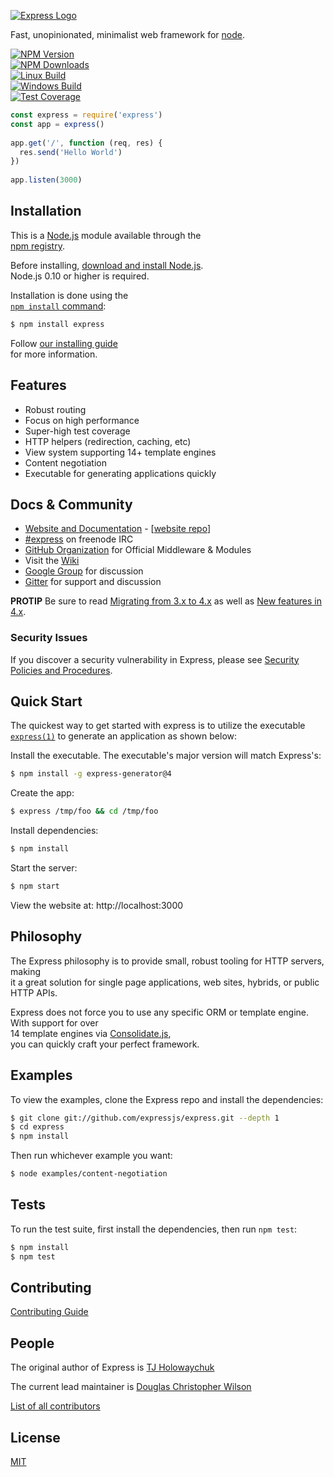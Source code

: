[![Express Logo](https://i.cloudup.com/zfY6lL7eFa-3000x3000.png)](http://expressjs.com/)  
  
  Fast, unopinionated, minimalist web framework for [node](http://nodejs.org).  
  
  [![NPM Version][npm-image]][npm-url]  
  [![NPM Downloads][downloads-image]][downloads-url]  
  [![Linux Build][travis-image]][travis-url]  
  [![Windows Build][appveyor-image]][appveyor-url]  
  [![Test Coverage][coveralls-image]][coveralls-url]  
  
```js  
const express = require('express')  
const app = express()  
  
app.get('/', function (req, res) {  
  res.send('Hello World')  
})  
  
app.listen(3000)  
```  
  
## Installation  
  
This is a [Node.js](https://nodejs.org/en/) module available through the  
[npm registry](https://www.npmjs.com/).  
  
Before installing, [download and install Node.js](https://nodejs.org/en/download/).  
Node.js 0.10 or higher is required.  
  
Installation is done using the  
[`npm install` command](https://docs.npmjs.com/getting-started/installing-npm-packages-locally):  
  
```bash  
$ npm install express  
```  
  
Follow [our installing guide](http://expressjs.com/en/starter/installing.html)  
for more information.  
  
## Features  
  
  * Robust routing  
  * Focus on high performance  
  * Super-high test coverage  
  * HTTP helpers (redirection, caching, etc)  
  * View system supporting 14+ template engines  
  * Content negotiation  
  * Executable for generating applications quickly  
  
## Docs & Community  
  
  * [Website and Documentation](http://expressjs.com/) - [[website repo](https://github.com/expressjs/expressjs.com)]  
  * [#express](https://webchat.freenode.net/?channels=express) on freenode IRC  
  * [GitHub Organization](https://github.com/expressjs) for Official Middleware & Modules  
  * Visit the [Wiki](https://github.com/expressjs/express/wiki)  
  * [Google Group](https://groups.google.com/group/express-js) for discussion  
  * [Gitter](https://gitter.im/expressjs/express) for support and discussion  
  
**PROTIP** Be sure to read [Migrating from 3.x to 4.x](https://github.com/expressjs/express/wiki/Migrating-from-3.x-to-4.x) as well as [New features in 4.x](https://github.com/expressjs/express/wiki/New-features-in-4.x).  
  
### Security Issues  
  
If you discover a security vulnerability in Express, please see [Security Policies and Procedures](Security.md).  
  
## Quick Start  
  
  The quickest way to get started with express is to utilize the executable [`express(1)`](https://github.com/expressjs/generator) to generate an application as shown below:  
  
  Install the executable. The executable's major version will match Express's:  
  
```bash  
$ npm install -g express-generator@4  
```  
  
  Create the app:  
  
```bash  
$ express /tmp/foo && cd /tmp/foo  
```  
  
  Install dependencies:  
  
```bash  
$ npm install  
```  
  
  Start the server:  
  
```bash  
$ npm start  
```  
  
  View the website at: http://localhost:3000  
  
## Philosophy  
  
  The Express philosophy is to provide small, robust tooling for HTTP servers, making  
  it a great solution for single page applications, web sites, hybrids, or public  
  HTTP APIs.  
  
  Express does not force you to use any specific ORM or template engine. With support for over  
  14 template engines via [Consolidate.js](https://github.com/tj/consolidate.js),  
  you can quickly craft your perfect framework.  
  
## Examples  
  
  To view the examples, clone the Express repo and install the dependencies:  
  
```bash  
$ git clone git://github.com/expressjs/express.git --depth 1  
$ cd express  
$ npm install  
```  
  
  Then run whichever example you want:  
  
```bash  
$ node examples/content-negotiation  
```  
  
## Tests  
  
  To run the test suite, first install the dependencies, then run `npm test`:  
  
```bash  
$ npm install  
$ npm test  
```  
  
## Contributing  
  
[Contributing Guide](Contributing.md)  
  
## People  
  
The original author of Express is [TJ Holowaychuk](https://github.com/tj)  
  
The current lead maintainer is [Douglas Christopher Wilson](https://github.com/dougwilson)  
  
[List of all contributors](https://github.com/expressjs/express/graphs/contributors)  
  
## License  
  
  [MIT](LICENSE)  
  
[npm-image]: https://img.shields.io/npm/v/express.svg  
[npm-url]: https://npmjs.org/package/express  
[downloads-image]: https://img.shields.io/npm/dm/express.svg  
[downloads-url]: https://npmjs.org/package/express  
[travis-image]: https://img.shields.io/travis/expressjs/express/master.svg?label=linux  
[travis-url]: https://travis-ci.org/expressjs/express  
[appveyor-image]: https://img.shields.io/appveyor/ci/dougwilson/express/master.svg?label=windows  
[appveyor-url]: https://ci.appveyor.com/project/dougwilson/express  
[coveralls-image]: https://img.shields.io/coveralls/expressjs/express/master.svg  
[coveralls-url]: https://coveralls.io/r/expressjs/express?branch=master  
